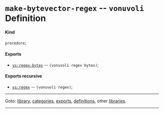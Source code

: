 

<a id='definition__vonuvoli__make-bytevector-regex'></a>

# `make-bytevector-regex` -- `vonuvoli` Definition


<a id='definition__vonuvoli__make-bytevector-regex__kind'></a>

#### Kind

`procedure`;


<a id='definition__vonuvoli__make-bytevector-regex__exports'></a>

#### Exports

 * [`vs:regex-bytes`](../../vonuvoli/exports/vs_3a_regex-bytes.md#export__vonuvoli__vs_3a_regex-bytes) -- `(vonuvoli regex bytes)`;


<a id='definition__vonuvoli__make-bytevector-regex__exports-recursive'></a>

#### Exports recursive

 * [`vs:regex`](../../vonuvoli/exports/vs_3a_regex.md#export__vonuvoli__vs_3a_regex) -- `(vonuvoli regex)`;

----

Goto: [library](../../vonuvoli/_index.md#library__vonuvoli), [categories](../../vonuvoli/categories/_index.md#toc__vonuvoli__categories), [exports](../../vonuvoli/exports/_index.md#toc__vonuvoli__exports), [definitions](../../vonuvoli/definitions/_index.md#toc__vonuvoli__definitions), other [libraries](../../_libraries.md#toc__libraries).

----

